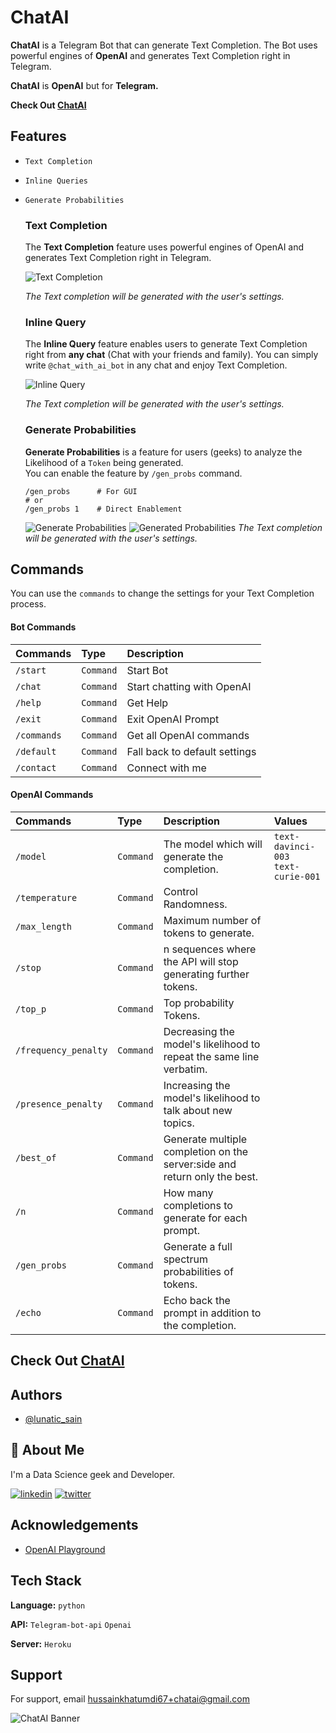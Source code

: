 # ChatAI
**ChatAI** is a Telegram Bot that can generate Text Completion. The Bot uses powerful engines of **OpenAI** and generates Text Completion right in Telegram.

**ChatAI** is **OpenAI** but for **Telegram.**

**Check Out [**ChatAI**](https://web.telegram.org/k/#@chat_with_ai_bot)**

## Features

- `Text Completion`
- `Inline Queries`
- `Generate Probabilities`

  ### Text Completion
  The **Text Completion** feature uses powerful engines of OpenAI and generates Text Completion right in Telegram.

  ![Text Completion](https://user-images.githubusercontent.com/110465395/207259744-a4ac02ac-734f-495f-a3b8-292f09a1a507.png)

  *The Text completion will be generated with the user's settings.*

  ### Inline Query
  The **Inline Query** feature enables users to generate Text Completion right from **any chat** (Chat with your friends and family).
  You can simply write `@chat_with_ai_bot` in any chat and enjoy Text Completion.

  ![Inline Query](https://user-images.githubusercontent.com/110465395/207078992-a788b5e5-dd78-4273-840f-576944df77ac.png)

  *The Text completion will be generated with the user's settings.*

  ### Generate Probabilities
  **Generate Probabilities** is a feature for users (geeks) to analyze the Likelihood of a `Token` being generated. \
  You can enable the feature by `/gen_probs` command.

  ``` Telegram
  /gen_probs      # For GUI
  # or 
  /gen_probs 1    # Direct Enablement
  ```

  ![Generate Probabilities](https://user-images.githubusercontent.com/110465395/207262727-8039ad08-ac41-490c-b317-40407c819fb0.png)
  ![Generated Probabilities](https://user-images.githubusercontent.com/110465395/207263888-9ce9e5d2-fd13-4c54-bee8-7f298c7c56d8.png)
  *The Text completion will be generated with the user's settings.*
  

## Commands
You can use the `commands` to change the settings for your Text Completion process.

#### Bot Commands
| Commands | Type     | Description                |
| :-------- | :------- | :------------------------- |
| `/start` | `Command` | Start Bot |
| `/chat` | `Command` | Start chatting with OpenAI |
| `/help` | `Command` | Get Help |
| `/exit` | `Command` | Exit OpenAI Prompt |
| `/commands` | `Command` | Get all OpenAI commands |
| `/default` | `Command` | Fall back to default settings |
| `/contact` | `Command` | Connect with me |

#### OpenAI Commands
| Commands | Type     | Description                | Values                       |
| :-------- | :------- | :------------------------- | :------------------------- |
| `/model ` | `Command` | The model which will generate the completion. | `text-davinci-003` <br /> `text-curie-001`
| `/temperature ` | `Command` | Control Randomness. |
| `/max_length ` | `Command` | Maximum number of tokens to generate. |
| `/stop ` | `Command` | n sequences where the API will stop generating further tokens. |
| `/top_p ` | `Command` | Top probability Tokens. |
| `/frequency_penalty` | `Command` | Decreasing the model's likelihood to repeat the same line verbatim. |
| `/presence_penalty ` | `Command` | Increasing the model's likelihood to talk about new topics. |
| `/best_of ` | `Command` | Generate multiple completion on the server:side and return only the best. |
| `/n` | `Command` | How many completions to generate for each prompt. |
| `/gen_probs ` | `Command` | Generate a full spectrum probabilities of tokens. |
| `/echo` | `Command` | Echo back the prompt in addition to the completion. |

## Check Out [**ChatAI**](https://web.telegram.org/k/#@chat_with_ai_bot)

## Authors

- [@lunatic_sain](https://twitter.com/lunatic_sain)


## 🚀 About Me
I'm a Data Science geek and Developer.

[![linkedin](https://img.shields.io/badge/linkedin-0A66C2?style=for-the-badge&logo=linkedin&logoColor=white)](https://linkedin.com/in/hussainkhatumdi)
[![twitter](https://img.shields.io/badge/twitter-1DA1F2?style=for-the-badge&logo=twitter&logoColor=white)](https://twitter.com/lunatic_sain)

## Acknowledgements

 - [OpenAI Playground](https://beta.openai.com/playground?model=text-davinci-003)
 

## Tech Stack

**Language:** `python`

**API:** `Telegram-bot-api` `Openai`

**Server:** `Heroku`


## Support

For support, email hussainkhatumdi67+chatai@gmail.com

![ChatAI Banner](https://user-images.githubusercontent.com/110465395/207267370-ebd8f678-f292-4ddd-85f3-812a0e399649.png)
